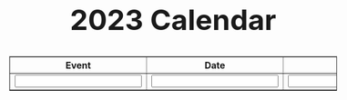 <html>
<head>

  <meta charset="utf-8" />
  <title>F1 Races</title>
  <meta event="description" content="F1 Races and their Information." />
  <style>
    table.center {
      margin-left: auto;
      margin-right: auto;
    }
      *{
      font-family: "Inter", sans-serif;
    }
    body{
      font-size: 1rem;
      font-weight: 400;aa
      line-height: 1.5;
      text-align: left;
    }
    .card{
      border-style: round;
      border-radius: 5px;
      border-width: 20px;
      padding-top: 1.25rem;
      padding-right: 1.25rem;
      padding-bottom: 1.25rem;
      padding-left: 1.25rem;
      background-color: #fcf8f7; 
      width:80%;
      margin-left: 8%;
      margin-top: 2%;
      margin-bottom: 2%;
      position: relative;
      column;flex-direction:column;min-width:0;
      display:-ms-flexbox;display:flex;
      }
    .card-title{
      margin-left:5px; 
      margin-top:5px;
    }
    .form-control{
      margin-left:5px; 
      border-style: round;
      border-radius: 5px;
      border-width: 2px; 
      width: 98%;
      length: 100%;
      font-family: sans-serif;
      padding: 0.375rem 0.75rem;
      font-size: 1rem;
      font-weight: 400;
      line-height: 1.5;
      color: #495057;
      background-color: #fff;
      background-clip: padding-box;
      border: 1px solid #ced4da;
    }
    .form-group {
      margin-bottom: 1rem;
    }
  </style>
</head>

<script type="text/javascript">
function add_row(){
  var new_event=document.getElementById("new_event").value;
  var new_date=document.getElementById("new_date").value;
  var new_note=document.getElementById("new_note").value;

  var table=document.getElementById("data_table");
  var table_len=(table.rows.length);
  var row = table.insertRow(table_len).outerHTML="<tr id='row"+table_len+"'><td id='event_row"+table_len+"'>"+new_event+"</td><td id='date_row"+table_len+"'>"+new_date+"</td><td id='note_row"+table_len+"'>"+new_note+"</td></tr>";

            let event = new_event;
            let dateOfEvent = new_date;
            let note = new_note;
            data = {event: event, dateOfEvent: dateOfEvent, note: note}
            var options = {
                method: 'POST',
                mode: 'cors',
                cache: 'no-cache',
                credentials: 'include',
                headers: {
                    'Content-Type': 'application/json'
                },
                body: JSON.stringify(data)
            };
            fetch(
                `https://f1-backend.aadit.dev/api/calendar/newCalendar`, options
                )
                .then(response => response.text())

  document.getElementById("new_event").value="";
  document.getElementById("new_date").value="";
  document.getElementById("new_note").value="";

 }


</script>

<body>
<h1 style="text-align: center; font-size: 50px">
2023 Calendar
</h1>


<table class="races" border="1" align='center' cellspacing=2 cellpadding=5 id="data_table" border=1>
  <tr>
    <th>Event</th>
    <th>Date</th>
    <th>Notes</th>
    <th>Add</th>
  </tr>

<tr>
<td><input type="text" id="new_event"></td>
<td><input type="text" id="new_date"></td>
<td><input type="text" id="new_note"></td>
<td><input type="button" class="add" onclick="add_row();" value="Add Row"></td>
</tr>

</table>
<script type="text/javascript">
    const races = document.querySelector(".races");
    fetch("http://ergast.com/api/f1/2023/races.json")
      .then((data) => data.json())
      .then((data) => {
        console.log(data);
        data.MRData.RaceTable.Races.forEach((data) => {
          races.innerHTML += `
      <tr>
        <td>${data.raceName}</td>
        <td>${data.date}</td>
        <td></td>
        <td></td>
      </tr>`;
        });
      });
  </script>

<!-- API Table  -->


<script>
  const itemContainer = document.getElementById("data_table");
    function listEvents() {
    // fetch the API
    fetch("https://f1-backend.aadit.dev/api/calendar/", {method: "GET", mode: 'cors',cache: 'no-cache', credentials: 'include', headers: {'Content-Type': "application/json"}})
      // response is a RESTful "promise" on any successful fetch
      .then(response => {
        // check for response errors
        if (response.status !== 200) {
            const errorMsg = 'Database response error: ' + response.status;
            console.log(errorMsg);
            const tr = document.createElement("tr");
            const td = document.createElement("td");
            td.innerHTML = errorMsg;
            tr.appendChild(td);
            itemContainer.appendChild(tr);
            return;
        }
        // valid response will have json data
        response.json()
        .then(data => {
            for (const row of data) {

              const tr = document.createElement("tr");

              const id = document.createElement("td");
              const event = document.createElement("td");
              const dateOfEvent = document.createElement("td");
              const note = document.createElement("td");

              id.innerHTML = row.id;
              event.innerHTML = row.event;
              dateOfEvent.innerHTML = row.dateOfEvent;
              note.innerHTML = row.note;

              tr.appendChild(event);
              tr.appendChild(dateOfEvent);
              tr.appendChild(note);

              itemContainer.appendChild(tr);
            }
        })
    })
  }

  listEvents();
</script>


</body>
</html>
